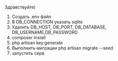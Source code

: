 Здравствуйте)

1. Создать .env файл
2. В DB_CONNECTION указать sqlite
3. Удалить DB_HOST, DB_PORT, DB_DATABASE, DB_USERNAME,DB_PASSWORD
4. composer install
5. php artisan key:generate
5. Выполнить миграции php artisan migrate --seed
6. запустить серв
